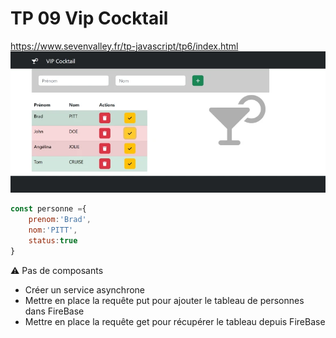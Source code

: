 # TP 09 Vip Cocktail
https://www.sevenvalley.fr/tp-javascript/tp6/index.html
![alt text](../../img/tp/tp6.webp)  

```js
const personne ={
    prenom:'Brad',
    nom:'PITT',
    status:true
}
```
:warning: Pas de composants

- Créer un service asynchrone
- Mettre en place la requête put pour ajouter le tableau de personnes dans FireBase
- Mettre en place la requête get pour récupérer le tableau depuis FireBase